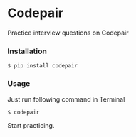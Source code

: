 
# Codepair

Practice interview questions on Codepair 


### Installation

``` 
$ pip install codepair
```

### Usage
Just run following command in Terminal

```
$ codepair
```

Start practicing.
